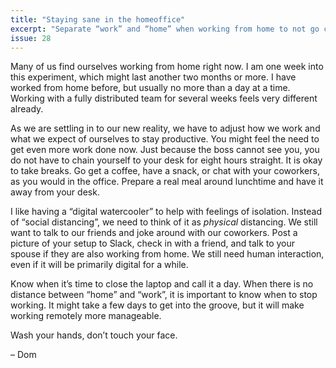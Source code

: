 ```yaml
---
title: "Staying sane in the homeoffice"
excerpt: "Separate “work” and “home” when working from home to not go crazy during quarantine."
issue: 28
---
```

Many of us find ourselves working from home right now. I am one week into this experiment, which might last another two months or more. I have worked from home before, but usually no more than a day at a time. Working with a fully distributed team for several weeks feels very different already.

As we are settling in to our new reality, we have to adjust how we work and what we expect of ourselves to stay productive. You might feel the need to get even more work done now. Just because the boss cannot see you, you do not have to chain yourself to your desk for eight hours straight. It is okay to take breaks. Go get a coffee, have a snack, or chat with your coworkers, as you would in the office. Prepare a real meal around lunchtime and have it away from your desk.

I like having a “digital watercooler” to help with feelings of isolation. Instead of “social distancing”, we need to think of it as _physical_ distancing. We still want to talk to our friends and joke around with our coworkers. Post a picture of your setup to Slack, check in with a friend, and talk to your spouse if they are also working from home. We still need human interaction, even if it will be primarily digital for a while.

Know when it’s time to close the laptop and call it a day. When there is no distance between “home” and “work”, it is important to know when to stop working. It might take a few days to get into the groove, but it will make working remotely more manageable.

Wash your hands, don’t touch your face.

– Dom
